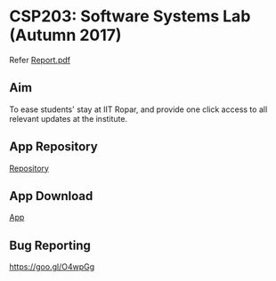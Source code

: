 # CSP203: Software Systems Lab (Autumn 2017)

Refer <a href="6. Project Report (25 April 2017)/Report.pdf">Report.pdf</a>

Aim
---
To ease students' stay at IIT Ropar, and provide one click access to all relevant updates at the institute.

App Repository
--------------
<a href="https://github.com/namangl/eventsapp">Repository</a>

App Download
------------
<a href="https://github.com/namangl/eventsapp">App</a>


Bug Reporting
-------------
https://goo.gl/O4wpGg


